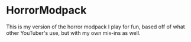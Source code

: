 # HorrorModpack
This is my version of the horror modpack I play for fun, based off of what other YouTuber's use, but with my own mix-ins as well.
